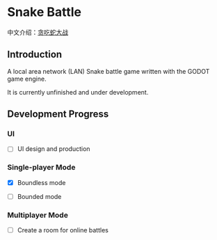 # Snake Battle

中文介绍：[贪吃蛇大战](/README_CN.md)

## Introduction

A local area network (LAN) Snake battle game written with the GODOT game engine.

It is currently unfinished and under development.

## Development Progress

### UI

- [ ] UI design and production

### Single-player Mode

- [x] Boundless mode

- [ ] Bounded mode

### Multiplayer Mode

- [ ] Create a room for online battles 